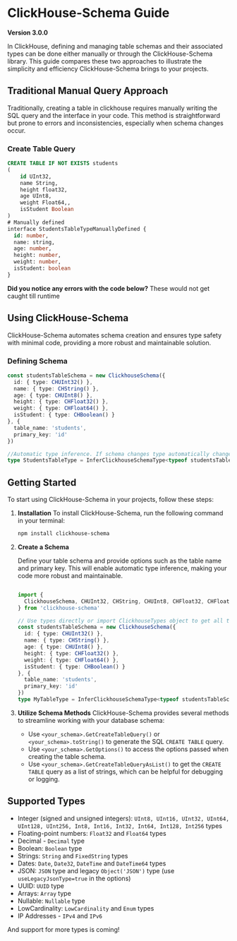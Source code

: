 # ClickHouse-Schema Guide

**Version 3.0.0**

In ClickHouse, defining and managing table schemas and their associated types can be done either manually or through the ClickHouse-Schema library. This guide compares these two approaches to illustrate the simplicity and efficiency ClickHouse-Schema brings to your projects.

## Traditional Manual Query Approach

Traditionally, creating a table in clickhouse requires manually writing the SQL query and the interface in your code. This method is straightforward but prone to errors and inconsistencies, especially when schema changes occur.

### Create Table Query

```sql
CREATE TABLE IF NOT EXISTS students
(
    id UInt32,
    name String,
    height float32,
    age UInt8,
    weight Float64,,
    isStudent Boolean
)
# Manually defined
interface StudentsTableTypeManuallyDefined {
  id: number,
  name: string,
  age: number,
  height: number,
  weight: number,
  isStudent: boolean
}
```

**Did you notice any errors with the code below?**  These would not get caught till runtime

## Using ClickHouse-Schema

ClickHouse-Schema automates schema creation and ensures type safety with minimal code, providing a more robust and maintainable solution.

### Defining Schema

``` typescript
const studentsTableSchema = new ClickhouseSchema({
  id: { type: CHUInt32() },
  name: { type: CHString() },
  age: { type: CHUInt8() },
  height: { type: CHFloat32() },
  weight: { type: CHFloat64() },
  isStudent: { type: CHBoolean() }
}, {
  table_name: 'students',
  primary_key: 'id'
})

//Automatic type inference. If schema changes type automatically changes too
type StudentsTableType = InferClickhouseSchemaType<typeof studentsTableSchema>
```

## Getting Started

To start using ClickHouse-Schema in your projects, follow these steps:

1. **Installation**
   To install ClickHouse-Schema, run the following command in your terminal:

   ```bash
   npm install clickhouse-schema
   ```

2. **Create a Schema**

    Define your table schema and provide options such as the table name and primary key. This will enable automatic type inference, making your code more robust and maintainable.

    ``` typescript

    import {
      ClickhouseSchema, CHUInt32, CHString, CHUInt8, CHFloat32, CHFloat64, CHBoolean, InferClickhouseSchemaType
    } from 'clickhouse-schema'

    // Use types directly or import ClickhouseTypes object to get all the types in one place
    const studentsTableSchema = new ClickhouseSchema({
      id: { type: CHUInt32() },
      name: { type: CHString() },
      age: { type: CHUInt8() },
      height: { type: CHFloat32() },
      weight: { type: CHFloat64() },
      isStudent: { type: CHBoolean() }
    }, {
      table_name: 'students',
      primary_key: 'id'
    })
    type MyTableType = InferClickhouseSchemaType<typeof studentsTableSchema>
    ```

3. **Utilize Schema Methods**
    ClickHouse-Schema provides several methods to streamline working with your database schema:

    - Use `<your_schema>.GetCreateTableQuery()` or `<your_schema>.toString()` to generate the SQL `CREATE TABLE` query.
    - Use `<your_schema>.GetOptions()` to access the options passed when creating the table schema.
    - Use `<your_schema>.GetCreateTableQueryAsList()` to get the `CREATE TABLE` query as a list of strings, which can be helpful for debugging or logging.

## Supported Types

- Integer (signed and unsigned integers): `UInt8, UInt16, UInt32, UInt64, UInt128, UInt256, Int8, Int16, Int32, Int64, Int128, Int256` types
- Floating-point numbers: `Float32` and `Float64` types
- Decimal - `Decimal` type
- Boolean: `Boolean` type
- Strings: `String` and `FixedString` types
- Dates: `Date`, `Date32`, `DateTime` and `DateTime64` types
- JSON: `JSON` type and legacy `Object('JSON')` type (use `useLegacyJsonType=true` in the options)
- UUID: `UUID` type
- Arrays: `Array` type
- Nullable: `Nullable` type
- LowCardinality: `LowCardinality` and `Enum` types
- IP Addresses - `IPv4` and `IPv6`

And support for more types is coming!
